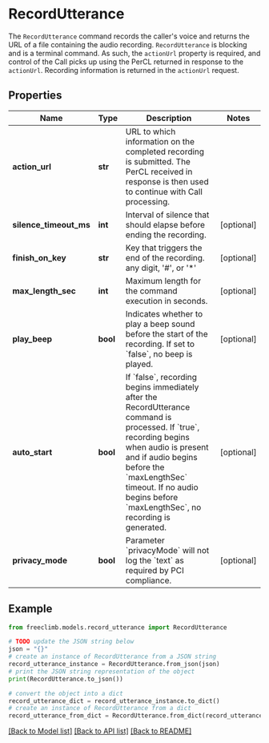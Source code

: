 # RecordUtterance

The `RecordUtterance` command records the caller's voice and returns the URL of a file containing the audio recording. `RecordUtterance` is blocking and is a terminal command. As such, the `actionUrl` property is required, and control of the Call picks up using the PerCL returned in response to the `actionUrl`. Recording information is returned in the `actionUrl` request.

## Properties

Name | Type | Description | Notes
------------ | ------------- | ------------- | -------------
**action_url** | **str** | URL to which information on the completed recording is submitted. The PerCL received in response is then used to continue with Call processing. | 
**silence_timeout_ms** | **int** | Interval of silence that should elapse before ending the recording. | [optional] 
**finish_on_key** | **str** | Key that triggers the end of the recording. any digit, &#39;#&#39;, or &#39;*&#39; | [optional] 
**max_length_sec** | **int** | Maximum length for the command execution in seconds. | [optional] 
**play_beep** | **bool** | Indicates whether to play a beep sound before the start of the recording. If set to &#x60;false&#x60;, no beep is played. | [optional] 
**auto_start** | **bool** | If &#x60;false&#x60;, recording begins immediately after the RecordUtterance command is processed. If &#x60;true&#x60;, recording begins when audio is present and if audio begins before the &#x60;maxLengthSec&#x60; timeout. If no audio begins before &#x60;maxLengthSec&#x60;, no recording is generated. | [optional] 
**privacy_mode** | **bool** | Parameter &#x60;privacyMode&#x60; will not log the &#x60;text&#x60; as required by PCI compliance. | [optional] 

## Example

```python
from freeclimb.models.record_utterance import RecordUtterance

# TODO update the JSON string below
json = "{}"
# create an instance of RecordUtterance from a JSON string
record_utterance_instance = RecordUtterance.from_json(json)
# print the JSON string representation of the object
print(RecordUtterance.to_json())

# convert the object into a dict
record_utterance_dict = record_utterance_instance.to_dict()
# create an instance of RecordUtterance from a dict
record_utterance_from_dict = RecordUtterance.from_dict(record_utterance_dict)
```
[[Back to Model list]](../README.md#documentation-for-models) [[Back to API list]](../README.md#documentation-for-api-endpoints) [[Back to README]](../README.md)


